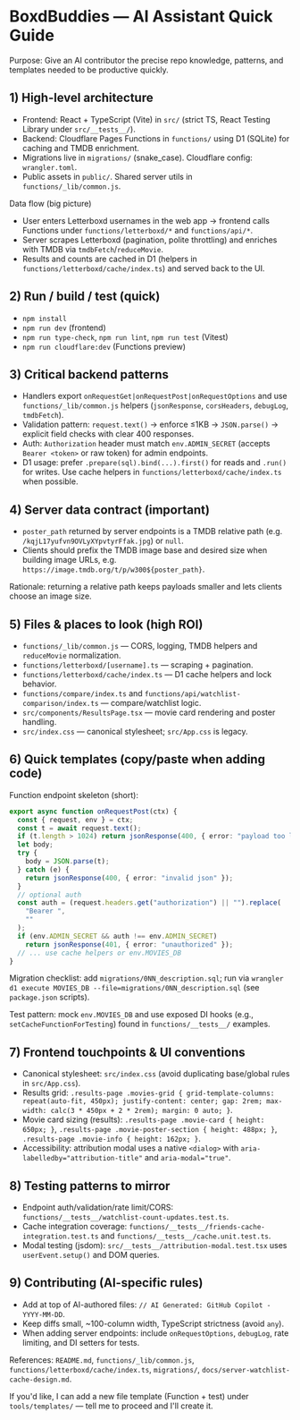 <!-- Copilot / AI contributor instructions for BoxdBuddies -->

# BoxdBuddies — AI Assistant Quick Guide

Purpose: Give an AI contributor the precise repo knowledge, patterns, and templates needed to be productive quickly.

## 1) High-level architecture

- Frontend: React + TypeScript (Vite) in `src/` (strict TS, React Testing Library under `src/__tests__/`).
- Backend: Cloudflare Pages Functions in `functions/` using D1 (SQLite) for caching and TMDB enrichment.
- Migrations live in `migrations/` (snake_case). Cloudflare config: `wrangler.toml`.
- Public assets in `public/`. Shared server utils in `functions/_lib/common.js`.

Data flow (big picture)

- User enters Letterboxd usernames in the web app → frontend calls Functions under `functions/letterboxd/*` and `functions/api/*`.
- Server scrapes Letterboxd (pagination, polite throttling) and enriches with TMDB via `tmdbFetch`/`reduceMovie`.
- Results and counts are cached in D1 (helpers in `functions/letterboxd/cache/index.ts`) and served back to the UI.

## 2) Run / build / test (quick)

- `npm install`
- `npm run dev` (frontend)
- `npm run type-check`, `npm run lint`, `npm run test` (Vitest)
- `npm run cloudflare:dev` (Functions preview)

## 3) Critical backend patterns

- Handlers export `onRequestGet|onRequestPost|onRequestOptions` and use `functions/_lib/common.js` helpers (`jsonResponse`, `corsHeaders`, `debugLog`, `tmdbFetch`).
- Validation pattern: `request.text()` → enforce ≤1KB → `JSON.parse()` → explicit field checks with clear 400 responses.
- Auth: `Authorization` header must match `env.ADMIN_SECRET` (accepts `Bearer <token>` or raw token) for admin endpoints.
- D1 usage: prefer `.prepare(sql).bind(...).first()` for reads and `.run()` for writes. Use cache helpers in `functions/letterboxd/cache/index.ts` when possible.

## 4) Server data contract (important)

- `poster_path` returned by server endpoints is a TMDB relative path (e.g. `/kqjL17yufvn9OVLyXYpvtyrFfak.jpg`) or `null`.
- Clients should prefix the TMDB image base and desired size when building image URLs, e.g. `https://image.tmdb.org/t/p/w300${poster_path}`.

Rationale: returning a relative path keeps payloads smaller and lets clients choose an image size.

## 5) Files & places to look (high ROI)

- `functions/_lib/common.js` — CORS, logging, TMDB helpers and `reduceMovie` normalization.
- `functions/letterboxd/[username].ts` — scraping + pagination.
- `functions/letterboxd/cache/index.ts` — D1 cache helpers and lock behavior.
- `functions/compare/index.ts` and `functions/api/watchlist-comparison/index.ts` — compare/watchlist logic.
- `src/components/ResultsPage.tsx` — movie card rendering and poster handling.
- `src/index.css` — canonical stylesheet; `src/App.css` is legacy.

## 6) Quick templates (copy/paste when adding code)

Function endpoint skeleton (short):

```ts
export async function onRequestPost(ctx) {
  const { request, env } = ctx;
  const t = await request.text();
  if (t.length > 1024) return jsonResponse(400, { error: "payload too large" });
  let body;
  try {
    body = JSON.parse(t);
  } catch (e) {
    return jsonResponse(400, { error: "invalid json" });
  }
  // optional auth
  const auth = (request.headers.get("authorization") || "").replace(
    "Bearer ",
    ""
  );
  if (env.ADMIN_SECRET && auth !== env.ADMIN_SECRET)
    return jsonResponse(401, { error: "unauthorized" });
  // ... use cache helpers or env.MOVIES_DB
}
```

Migration checklist: add `migrations/0NN_description.sql`; run via `wrangler d1 execute MOVIES_DB --file=migrations/0NN_description.sql` (see `package.json` scripts).

Test pattern: mock `env.MOVIES_DB` and use exposed DI hooks (e.g., `setCacheFunctionForTesting`) found in `functions/__tests__/` examples.

## 7) Frontend touchpoints & UI conventions

- Canonical stylesheet: `src/index.css` (avoid duplicating base/global rules in `src/App.css`).
- Results grid: `.results-page .movies-grid { grid-template-columns: repeat(auto-fit, 450px); justify-content: center; gap: 2rem; max-width: calc(3 * 450px + 2 * 2rem); margin: 0 auto; }`.
- Movie card sizing (results): `.results-page .movie-card { height: 650px; }`, `.results-page .movie-poster-section { height: 488px; }`, `.results-page .movie-info { height: 162px; }`.
- Accessibility: attribution modal uses a native `<dialog>` with `aria-labelledby="attribution-title"` and `aria-modal="true"`.

## 8) Testing patterns to mirror

- Endpoint auth/validation/rate limit/CORS: `functions/__tests__/watchlist-count-updates.test.ts`.
- Cache integration coverage: `functions/__tests__/friends-cache-integration.test.ts` and `functions/__tests__/cache.unit.test.ts`.
- Modal testing (jsdom): `src/__tests__/attribution-modal.test.tsx` uses `userEvent.setup()` and DOM queries.

## 9) Contributing (AI-specific rules)

- Add at top of AI-authored files: `// AI Generated: GitHub Copilot - YYYY-MM-DD`.
- Keep diffs small, ~100-column width, TypeScript strictness (avoid `any`).
- When adding server endpoints: include `onRequestOptions`, `debugLog`, rate limiting, and DI setters for tests.

References: `README.md`, `functions/_lib/common.js`, `functions/letterboxd/cache/index.ts`, `migrations/`, `docs/server-watchlist-cache-design.md`.

If you'd like, I can add a new file template (Function + test) under `tools/templates/` — tell me to proceed and I'll create it.
